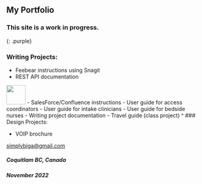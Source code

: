## My Portfolio

### This site is a work in progress.
{: .purple}

### Writing Projects:

- Feebear instructions using Snagit
- REST API documentation
<img src="/Epay-Rosales/emily_tw/Flask API.png" width="50" height="50">
- SalesForce/Confluence instructions
- User guide for access coordinators
- User guide for intake clinicians
- User guide for bedside nurses
- Writing project documentation
- Travel guide (class project)
^
### Design Projects:

- VOIP brochure


[simplybiga@gmail.com](mailto:simplybiga@gmail.com)

##### Coquitlam BC, Canada
##### November 2022

<style>
  .purple {
    color:inherit;
  }
  .purple:hover {
    color:rgb(107,79,187);
  }
</style>
